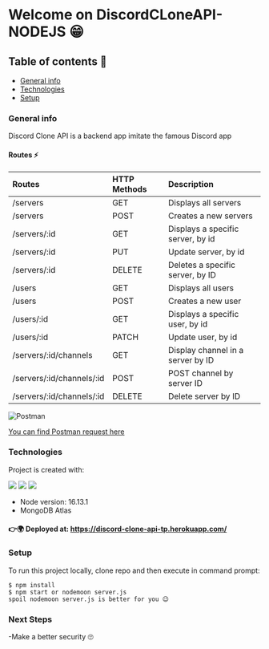 # Welcome on DiscordCLoneAPI-NODEJS 😁

## Table of contents 👀
* [General info](#general-info)
* [Technologies](#technologies)
* [Setup](#setup)


### General info
Discord Clone API is a backend app imitate  the famous Discord app

#### Routes ⚡
| Routes | HTTP Methods| Description
|:------- |:---------------|:--------------
| /servers      | GET                  | Displays all servers
| /servers      | POST               | Creates a new servers
|/servers/:id   | GET     | Displays a specific server, by id
|/servers/:id   | PUT  | Update  server, by id
|/servers/:id   | DELETE | Deletes a specific server, by ID
| /users      | GET                  | Displays all users
| /users      | POST               | Creates a new user
|/users/:id   | GET     | Displays a specific user, by id
|/users/:id   | PATCH  | Update  user, by id
|/servers/:id/channels   | GET  | Display channel in a server by ID
|/servers/:id/channels/:id  | POST  | POST channel by server ID
|/servers/:id/channels/:id  | DELETE  | Delete server by ID


![Postman](https://img.shields.io/badge/Postman-FF6C37?style=for-the-badge&logo=postman&logoColor=white)

[You can find Postman request here ](../blob/master/public/DiscordCLone.postman_collection.json)





### Technologies
Project is created with:
<p>
<img src="https://img.shields.io/badge/-MongoDB%20-1AA121?style=for-the-badge&logo=mongodb&logoColor=green">
<img src="https://img.shields.io/badge/-Expressjs%20-%23323330?style=for-the-badge&logo=express">  
<img src="https://img.shields.io/badge/-Nodejs%20-%23323330?style=for-the-badge&logo=Node.js&logoColor=green">
</p>

* Node version: 16.13.1
* MongoDB Atlas

#### 👉🌍 Deployed at: https://discord-clone-api-tp.herokuapp.com/


### Setup
To run this project locally, clone repo and then execute in command prompt:
```
$ npm install
$ npm start or nodemoon server.js 
spoil nodemoon server.js is better for you 😉
```

### Next Steps
-Make a better security  🙄
	
